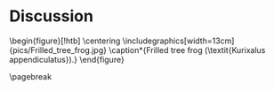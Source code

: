 # Discussion

\begin{figure}[!htb]
\centering
\includegraphics[width=13cm]{pics/Frilled_tree_frog.jpg}
\caption*{Frilled tree frog (\textit{Kurixalus appendiculatus}).}
\end{figure}

\pagebreak
